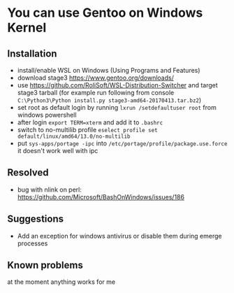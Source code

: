 You can use Gentoo on Windows Kernel
====================================

Installation
------------

  - install/enable WSL on Windows (Using Programs and Features)
  - download stage3 https://www.gentoo.org/downloads/
  - use https://github.com/RoliSoft/WSL-Distribution-Switcher and target stage3 tarball (for example run following from console `C:\Python3\Python install.py stage3-amd64-20170413.tar.bz2`)
  - set root as default login by running `lxrun /setdefaultuser root` from windows powershell
  - after login `export TERM=xterm` and add it to `.bashrc`
  - switch to no-multilib profile `eselect profile set default/linux/amd64/13.0/no-multilib`
  - put `sys-apps/portage -ipc` into `/etc/portage/profile/package.use.force` it doesn't work well with ipc

Resolved
--------

  - bug with nlink on perl: https://github.com/Microsoft/BashOnWindows/issues/186

Suggestions
-----------

 - Add an exception for windows antivirus or disable them during emerge processes

Known problems
--------------

at the moment anything works for me
